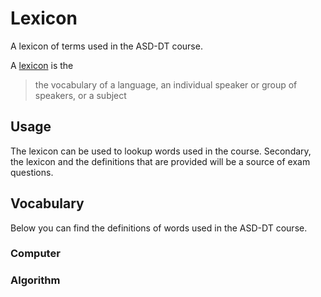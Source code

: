 # Lexicon
A lexicon of terms used in the ASD-DT course.

A [lexicon][] is the

>  the vocabulary of a language, an individual speaker or group of speakers, or a subject 

## Usage
The lexicon can be used to lookup words used in the course. Secondary, the lexicon and the definitions that are provided will be a source of exam questions.

## Vocabulary
Below you can find the definitions of words used in the ASD-DT course.

### Computer

### Algorithm


[lexicon]: https://www.merriam-webster.com/dictionary/lexicon
